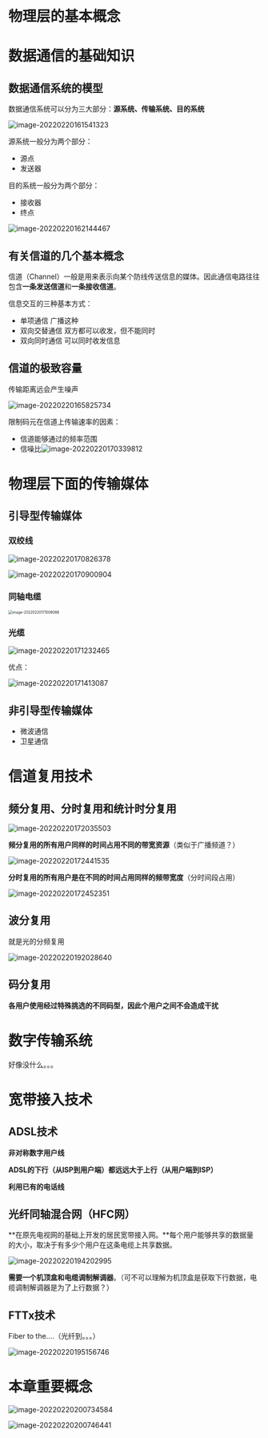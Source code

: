 # 物理层的基本概念

# 数据通信的基础知识

## 数据通信系统的模型

数据通信系统可以分为三大部分：**源系统、传输系统、目的系统**

![image-20220220161541323](/home/jackson/snap/typora/46/.config/Typora/typora-user-images/image-20220220161541323.png)

源系统一般分为两个部分：

+ 源点
+ 发送器

目的系统一般分为两个部分：

+ 接收器
+ 终点

![image-20220220162144467](/home/jackson/snap/typora/46/.config/Typora/typora-user-images/image-20220220162144467.png)

## 有关信道的几个基本概念

信道（Channel）一般是用来表示向某个防线传送信息的媒体。因此通信电路往往包含**一条发送信道**和**一条接收信道**。

信息交互的三种基本方式：

+ 单项通信   广播这种
+ 双向交替通信    双方都可以收发，但不能同时
+ 双向同时通信     可以同时收发信息

## 信道的极致容量

传输距离远会产生噪声

![image-20220220165825734](/home/jackson/snap/typora/46/.config/Typora/typora-user-images/image-20220220165825734.png)

限制码元在信道上传输速率的因素：

+ 信道能够通过的频率范围
+ 信噪比![image-20220220170339812](/home/jackson/snap/typora/46/.config/Typora/typora-user-images/image-20220220170339812.png)

# 物理层下面的传输媒体

## 引导型传输媒体

### 双绞线

![image-20220220170826378](/home/jackson/snap/typora/46/.config/Typora/typora-user-images/image-20220220170826378.png)

![image-20220220170900904](/home/jackson/snap/typora/46/.config/Typora/typora-user-images/image-20220220170900904.png)

### 同轴电缆

<img src="/home/jackson/snap/typora/46/.config/Typora/typora-user-images/image-20220220171006066.png" alt="image-20220220171006066" style="zoom:50%;" />

### 光缆

![image-20220220171232465](/home/jackson/snap/typora/46/.config/Typora/typora-user-images/image-20220220171232465.png)

优点：

![image-20220220171413087](/home/jackson/snap/typora/46/.config/Typora/typora-user-images/image-20220220171413087.png)

## 非引导型传输媒体

+ 微波通信
+ 卫星通信

# 信道复用技术

## 频分复用、分时复用和统计时分复用

![image-20220220172035503](/home/jackson/snap/typora/46/.config/Typora/typora-user-images/image-20220220172035503.png)

**频分复用的所有用户同样的时间占用不同的带宽资源**（类似于广播频道？）

![image-20220220172441535](/home/jackson/snap/typora/46/.config/Typora/typora-user-images/image-20220220172441535.png)

**分时复用的所有用户是在不同的时间占用同样的频带宽度**（分时间段占用）

![image-20220220172452351](/home/jackson/snap/typora/46/.config/Typora/typora-user-images/image-20220220172452351.png)

## 波分复用

就是光的分频复用

![image-20220220192028640](/home/jackson/snap/typora/46/.config/Typora/typora-user-images/image-20220220192028640.png)

## 码分复用

**各用户使用经过特殊挑选的不同码型，因此个用户之间不会造成干扰**

# 数字传输系统

好像没什么。。。

# 宽带接入技术

## ADSL技术

**非对称数字用户线**

**ADSL的下行（从ISP到用户端）都远远大于上行（从用户端到ISP）**

**利用已有的电话线**

## 光纤同轴混合网（HFC网）

**在原先电视网的基础上开发的居民宽带接入网。**每个用户能够共享的数据量的大小，取决于有多少个用户在这条电缆上共享数据。

![image-20220220194202995](/home/jackson/snap/typora/46/.config/Typora/typora-user-images/image-20220220194202995.png)

**需要一个机顶盒和电缆调制解调器**。（可不可以理解为机顶盒是获取下行数据，电缆调制解调器是为了上行数据？）

## FTTx技术

Fiber to the....（光纤到。。。）

![image-20220220195156746](/home/jackson/snap/typora/46/.config/Typora/typora-user-images/image-20220220195156746.png)

# 本章重要概念

![image-20220220200734584](/home/jackson/snap/typora/46/.config/Typora/typora-user-images/image-20220220200734584.png)

![image-20220220200746441](/home/jackson/snap/typora/46/.config/Typora/typora-user-images/image-20220220200746441.png)